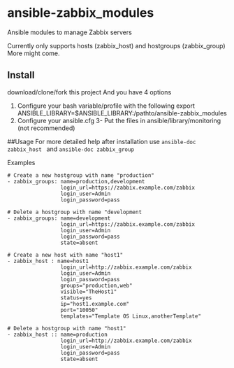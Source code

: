 ansible-zabbix_modules
======================

Ansible modules to manage Zabbix servers 


Currently only supports hosts (zabbix_host) and hostgroups (zabbix_group) More might come.

## Install
download/clone/fork this project
And you have 4 options
1. Configure your bash variable/profile with the following export ANSIBLE_LIBRARY=$ANSIBLE_LIBRARY:/pathto/ansible-zabbix_modules
2. Configure your ansible.cfg 
3- Put the files in ansible/library/monitoring (not recommended)

##Usage
For more detailed help after installation use ```ansible-doc zabbix_host ``` and ```ansible-doc zabbix_group ``` 

Examples 
```
# Create a new hostgroup with name "production"
- zabbix_groups: name=production,development
                 login_url=https://zabbix.example.com/zabbix
                 login_user=Admin
                 login_password=pass
```
```
# Delete a hostgroup with name "development
- zabbix_groups: name=development
                 login_url=https://zabbix.example.com/zabbix
                 login_user=Admin
                 login_password=pass
                 state=absent
```

```
# Create a new host with name "host1"
- zabbix_host : name=host1
                 login_url=http://zabbix.example.com/zabbix
                 login_user=Admin
                 login_password=pass
                 groups="production,web"
                 visible="TheHost1"
                 status=yes
                 ip="host1.example.com"
                 port="10050"
                 templates="Template OS Linux,anotherTemplate"                 
```
```
# Delete a hostgroup with name "host1"
- zabbix_host :: name=production
                 login_url=http://zabbix.example.com/zabbix
                 login_user=Admin
                 login_password=pass
                 state=absent
```                 
